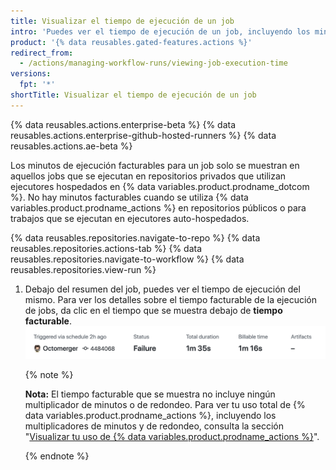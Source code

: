 ```yaml
---
title: Visualizar el tiempo de ejecución de un job
intro: 'Puedes ver el tiempo de ejecución de un job, incluyendo los minutos facturables que este job ha acumulado.'
product: '{% data reusables.gated-features.actions %}'
redirect_from:
  - /actions/managing-workflow-runs/viewing-job-execution-time
versions:
  fpt: '*'
shortTitle: Visualizar el tiempo de ejecución de un job
---
```


{% data reusables.actions.enterprise-beta %}
{% data reusables.actions.enterprise-github-hosted-runners %}
{% data reusables.actions.ae-beta %}

Los minutos de ejecución facturables para un job solo se muestran en aquellos jobs que se ejecutan en repositorios privados que utilizan ejecutores hospedados en {% data variables.product.prodname_dotcom %}. No hay minutos facturables cuando se utiliza {% data variables.product.prodname_actions %} en repositorios públicos o para trabajos que se ejecutan en ejecutores auto-hospedados.

{% data reusables.repositories.navigate-to-repo %}
{% data reusables.repositories.actions-tab %}
{% data reusables.repositories.navigate-to-workflow %}
{% data reusables.repositories.view-run %}
1. Debajo del resumen del job, puedes ver el tiempo de ejecución del mismo. Para ver los detalles sobre el tiempo facturable de la ejecución de jobs, da clic en el tiempo que se muestra debajo de **tiempo facturable**. ![Enlace para los detalles de tiempo facturable y de ejecución](/assets/images/help/repository/view-run-billable-time.png)

   {% note %}

   **Nota:** El tiempo facturable que se muestra no incluye ningún multiplicador de minutos o de redondeo. Para ver tu uso total de {% data variables.product.prodname_actions %}, incluyendo los multiplicadores de minutos y de redondeo, consulta la sección "[Visualizar tu uso de {% data variables.product.prodname_actions %}](/billing/managing-billing-for-github-actions/viewing-your-github-actions-usage)".

   {% endnote %}
